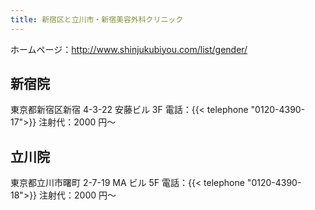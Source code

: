 ```yaml
---
title: 新宿区と立川市・新宿美容外科クリニック
---
```


ホームページ：<http://www.shinjukubiyou.com/list/gender/>

## 新宿院

東京都新宿区新宿 4-3-22 安藤ビル 3F
電話：{{< telephone "0120-4390-17">}}
注射代：2000 円～

## 立川院

東京都立川市曙町 2-7-19 MA ビル 5F
電話：{{< telephone "0120-4390-18">}}
注射代：2000 円～
